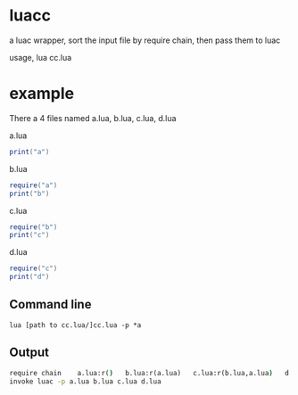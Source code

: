 # luacc
a luac wrapper, sort the input file by require chain, then pass them to luac

usage, lua cc.lua <same argument format of luac>

# example
There a 4 files named a.lua, b.lua, c.lua, d.lua

a.lua
```lua
print("a")
```

b.lua
```lua
require("a")
print("b")
```

c.lua
```lua
require("b")
print("c")
```

d.lua
```lua
require("c")
print("d")
```
## Command line
```batch
lua [path to cc.lua/]cc.lua -p *a
```

## Output
```bat
require chain    a.lua:r()   b.lua:r(a.lua)   c.lua:r(b.lua,a.lua)   d.lua:r(c.lua,b.lua,a.lua)
invoke luac -p a.lua b.lua c.lua d.lua
```
